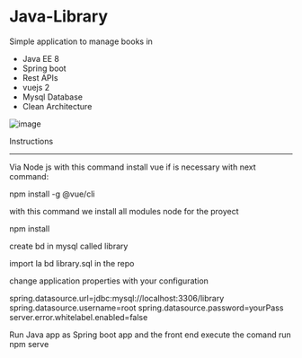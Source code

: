 # Java-Library

Simple application to manage books in
- Java EE 8
- Spring boot
- Rest APIs
- vuejs 2
- Mysql Database
- Clean Architecture

![image](https://user-images.githubusercontent.com/33763007/177363572-ad9bb8da-b905-4eb4-95db-218a89059c89.png)

Instructions
______________________________________________

Via Node js
with this command install vue if is necessary with next command:

  npm install -g @vue/cli

with this command we install all modules node for the proyect

  npm install

create bd in mysql called library

import la bd library.sql in the repo

change application properties with your configuration

spring.datasource.url=jdbc:mysql://localhost:3306/library 
spring.datasource.username=root
spring.datasource.password=yourPass
server.error.whitelabel.enabled=false



Run Java app as Spring boot app and the front end execute the comand  run npm serve
